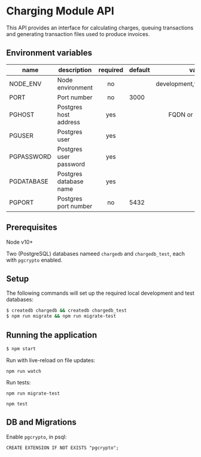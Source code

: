 # Charging Module API
This API provides an interface for calculating charges, queuing
transactions and generating transaction files used to produce
invoices.

## Environment variables
| name     | description      | required | default |            valid            | notes |
|----------|------------------|:--------:|---------|:---------------------------:|-------|
| NODE_ENV | Node environment |    no    |         | development,test,production |       |
| PORT     | Port number      |    no    | 3000    |                             |       |
| PGHOST   | Postgres host address |  yes  | | FQDN or IP address | |
| PGUSER   | Postgres user | yes | |  | |
| PGPASSWORD | Postgres user password | yes | | | |
| PGDATABASE | Postgres database name | yes | | | |
| PGPORT | Postgres port number | no | 5432 | | |

## Prerequisites

Node v10+

Two (PostgreSQL) databases nameed `chargedb` and `chargedb_test`,
each with `pgcrypto` enabled.

## Setup

The following commands will set up the required local development
and test databases:

```bash
$ createdb chargedb && createdb chargedb_test
$ npm run migrate && npm run migrate-test
```

## Running the application

```bash
$ npm start
```


Run with live-reload on file updates:

```
npm run watch
```

Run tests:

```
npm run migrate-test

npm test
```

## DB and Migrations

Enable `pgcrypto`, in psql:
```
CREATE EXTENSION IF NOT EXISTS "pgcrypto";
